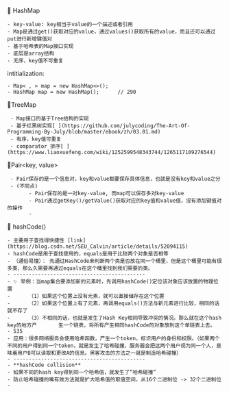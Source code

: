 🌟 HashMap 

    - key-value: key相当于value的一个描述或者引用
    - Map是通过get()获取对应的value，通过values()获取所有的value，而且还可以通过put进行新增键值对
    - 基于哈希表的Map接口实现
    - 底层是array结构
    - 无序，key值不可重复

intitialization:

    - Map< , > map = new HashMap<>();
    - HashMap map = new HashMap();      // 290

🌟TreeMap   

     - Map接口的基于Tree结构的实现
     - 基于红黑树实现[ ](https://github.com/julycoding/The-Art-Of-Programming-By-July/blob/master/ebook/zh/03.01.md)
     - 有序，key值可重复
     - comparator 排序[ ](https://www.liaoxuefeng.com/wiki/1252599548343744/1265117109276544)

🌟Pair<key, value> 

     - Pair保存的是一个信息对，key和value都要保存具体信息，也就是没有key和value之分
     - (不同点)
           - Pair保存的是一对key-value, 而map可以保存多对key-value
           - Pair通过getKey()/getValue()获取对应的key值和value值，没有添加键值对的操作
           - 

🌟 hashCode() 

    - 主要用于查找得快捷性 [link](https://blog.csdn.net/SEU_Calvin/article/details/52094115) 
    - hashCode是用于查找使用的，equals是用于比较两个对象是否相等
    - （通俗易懂）： 先通过HashCode来判断两个类是否放在同一个桶里，但是这个桶里可能有很多类，那么久需要再通过equals在这个桶里找到我们需要的类。
    - -------------------------------------------
    - ✨ 举例：当map集合要添加新的元素时，先调用hashCode()定位该对象应该放置的物理位置
    -      （1）如果这个位置上没有元素，就可以直接储存在这个位置
    -      （2）如果这个位置上有了元素，再调用equals()方法与新元素进行比较，相同的话就不存了
    -      （3）不相同的话，也就是发生了Hash Key相同导致冲突的情况。那么就在这个hash key的地方产       生一个链表，将所有产生相同hashCode的对象放到这个单链表上去。
    - 535
    - 应用：很多网络服务会使用哈希函数，产生一个token，标识用户的身份和权限。（如果两个不同的用户得到同一个token，就是发生了哈希碰撞，服务器会把这两个用户视为同一个人，意味着用户B可以读取和更改A的信息。黑客攻击的方法之一就是制造哈希碰撞）
    - -------------------------------------------
    - **hashCode collision**
    - 如果不同的hash key得到同一个哈希值，就发生了“哈希碰撞”
    - 防止哈希碰撞的嘴有效方法就是扩大哈希值的取值空间，从16个二进制位 -> 32个二进制位
    - 


